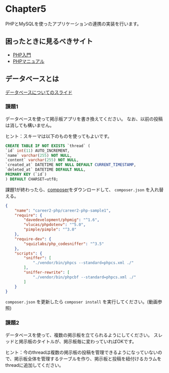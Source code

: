 # Chapter5

PHPとMySQLを使ったアプリケーションの連携の実装を行います。

## 困ったときに見るべきサイト

- [PHP入門](https://www.javadrive.jp/php/)
- [PHPマニュアル](https://www.php.net/manual/ja/index.php)

## データベースとは

[データベースについてのスライド](https://docs.google.com/presentation/d/1yP06dB2DNpq79V-D0jb1avFbeVXqKYhosDGgzUqTfr0/edit#slide=id.g89d8af4848_0_0)

### 課題1

データベースを使って掲示板アプリを書き換えてください。
なお、以前の投稿は消しても構いません。

ヒント：スキーマは以下のものを使ってもよいです。

```sql
CREATE TABLE IF NOT EXISTS `thread` (
`id` int(11) AUTO_INCREMENT,
`name` varchar(255) NOT NULL,
`content` varchar(255) NOT NULL,
`created_at` DATETIME NOT NULL DEFAULT CURRENT_TIMESTAMP,
`deleted_at` DATETIME DEFAULT NULL,
PRIMARY KEY (`id`)
) DEFAULT CHARSET=utf8;
```

課題1が終わったら、[composer](https://getcomposer.org/)をダウンロードして、 `composer.json` を入れ替える。

```json:composer.json
{
    "name": "career2-php/career2-php-sample1",
    "require": {
        "davedevelopment/phpmig": "^1.6",
        "vlucas/phpdotenv": "^5.0",
        "pimple/pimple": "^3.0"
    },
    "require-dev": {
        "squizlabs/php_codesniffer": "^3.5"
    },
    "scripts": {
        "sniffer": [
            "./vendor/bin/phpcs --standard=phpcs.xml ./"
        ],
        "sniffer-rewrite": [
            "./vendor/bin/phpcbf --standard=phpcs.xml ./"
        ]
    }
}
```

`composer.json` を更新したら `composer install` を実行してください。(動画参照)

### 課題2

データベースを使って、複数の掲示板を立てられるようにしてください。
スレッドと掲示板のタイトルが、掲示板毎に変わっていればOKです。

ヒント：今のthreadは複数の掲示板の投稿を管理できるようになっていないので、掲示板全体を管理するテーブルを作り、掲示板と投稿を紐付けるカラムをthreadに追加してください。

